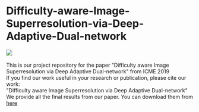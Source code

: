 # Difficulty-aware-Image-Superresolution-via-Deep-Adaptive-Dual-network
![](https://github.com/xzwlx/Difficulty-aware-Image-Superresolution-via-Deep-Adaptive-Dual-network/raw/master/ImageCache/compare.png)
<br> <br>
This is our project repository for the paper "Difficulty aware Image Superresolution via Deep Adaptive Dual-network" from ICME 2019
<br>
If you find our work useful in your research or publication, please cite our work:
<br>
"Difficulty aware Image Superresolution via Deep Adaptive Dual-network"
<br>
We provide all the final results from our paper. You can download them from [here]()
